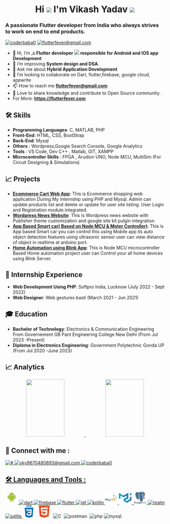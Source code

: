 <!----------------------------------- Heading Section ------------------------------------>
<h1 align="center">
    Hi
    <img src="https://media.giphy.com/media/hvRJCLFzcasrR4ia7z/giphy.gif" width="35px"/>
    I'm Vikash Yadav
    <img src="https://camo.githubusercontent.com/d3359cb00ab0b5ed8f2e1fe3fceb4fbaf3b614340f8c0db99c17b9f50b351770/68747470733a2f2f656d6f6a69732e736c61636b6d6f6a69732e636f6d2f656d6f6a69732f696d616765732f313533313834393433302f343234362f626c6f622d73756e676c61737365732e6769663f31353331383439343330" width="35">
</h1>
<h3 align="left">A passionate Flutter developer from India who always strives to work on end to end products. </h3>
<!----------------------------------- Profile View Section ------------------------------------>
<p align="left"> <a href="https://twitter.com/sattababa29580" target="blank"><img src="https://img.shields.io/twitter/follow/coderbaba0?logo=twitter&style=for-the-badge" alt="coderbaba0" /></a> <a title="flutterfever@gmail.com" href="mailto:flutterfever@gmail.com">
        <img src="https://img.shields.io/badge/Gmail-D14836?style=for-the-badge&logo=gmail&logoColor=white" alt="flutterfever@gmail.com" />
    </a></p>

- 👋 Hi, I’m ,a **Flutter developer <img src="https://media.giphy.com/media/WUlplcMpOCEmTGBtBW/giphy.gif" width="30">  responsible for Android and IOS app Development** 
- 🌱 I’m improving **System design and DSA**.
- 💬 Ask me about **Hybrid Application Development**
- 💞️ I’m looking to collaborate on Dart, flutter,firebase, google cloud, appwrite 
- 📫 How to reach me **flutterfever@gmail.com**
- 💞️ Love to share knowledge and contribute to Open Source community.
- For More: **https://flutterfever.com**
  
 ## 🛠 Skills

- **Programming Languages**: C, MATLAB, PHP
- **Front-End**: HTML, CSS, BootStrap
- **Back-End**: Mysql
- **Others** :  Wordpress,Google Search Console, Google Analytics
- **Tools** :  VS Code, Dev C++ , Matlab, GIT, XAMPP
- **Microcontroller Skills** : FPGA , Arudion UNO, Node MCU, MultiSim (For Circuit Designing & Simulations)


## 📈 Projects

- **[Ecommerce Cart Web App](#)**: This is Ecommerce shopping web application During My internship using PHP and Mysql.  Admin can update products list and delete or update for user site listing. User Login and Registration module integrated.
- **[Wordpress News Website](https://theupreport.com/)**: This is Wordpress news website with Publisher theme customization and google site kit  pulgin integration
- **[App Based Smart car( Based on Node MCU & Moter Controller)](#)**: This is App based Smart car  you can control this using Mobile app its auto object detection features using ultrasonic sensor user can view distance of object in realtime at arduino port.
- **[Home Automation using Blink App](#)**: This is Node MCU microcontroller Based Home automation project user can Control your all home devices using Blink Server.

## 📄 Internship Experience

- **Web Development Using PHP**: Softpro India, Lucknow  (July 2022 - Sept 2022)
- **Web Designer**: Web gestures basti (March 2021 - Jun 2021)

## 🎓 Education

- **Bachelor of Technology**: Electronics & Communication Engineering From  Governement GB Pant Engineering College New Delhi (From Jul 2023 -Present)
- **Diploma in Electronics Engineering**: Government Polytechnic Gonda UP (From Jul 2020 -June 2023)
 
## 📈 Analytics

<p align="center">
<a href="https://github.com/developervikki">
  <img height="180em" width="49%" margin-right="15px" src="https://github-readme-stats-eight-theta.vercel.app/api?username=developervikki&theme=radical&show_icons=true&include_all_commits=false&count_private=true"/>
  <img height="180em" width="49%" src="https://streak-stats.demolab.com?user=developervikki&theme=transparent&date_format=%5BY%20%5DM%20j&theme=radical"/>
</a>
</p>

## 📱 Connect with me :
 <a href="#">
    <img src="https://img.shields.io/badge/Portfolio-18A303?style=for-the-badge&logo=ionic&logoColor=white" alt="#"/>
  </a>
    <a title="vky9670480893@gmail.com" href="mailto:vky9670480893@gmail.com">
        <img src="https://img.shields.io/badge/Gmail-D14836?style=for-the-badge&logo=gmail&logoColor=white" alt="vky9670480893@gmail.com" />
    </a>
     <a href="#" target="blank"><img src="https://img.shields.io/twitter/follow/developervikki?logo=twitter&style=for-the-badge" alt="coderbaba0" />
</p>
         
## 🛠️ Languages and Tools :

<p align="left"> <a href="https://developer.android.com" target="_blank"> <img src="https://raw.githubusercontent.com/devicons/devicon/master/icons/android/android-original-wordmark.svg" alt="android" width="40" height="40"/> </a>  <a href="https://dart.dev" target="_blank"> <img src="https://www.vectorlogo.zone/logos/dartlang/dartlang-icon.svg" alt="dart" width="40" height="40"/> </a> <a href="https://firebase.google.com/" target="_blank"> <img src="https://www.vectorlogo.zone/logos/firebase/firebase-icon.svg" alt="firebase" width="40" height="40"/> </a> <a href="https://flutter.dev" target="_blank"> <img src="https://www.vectorlogo.zone/logos/flutterio/flutterio-icon.svg" alt="flutter" width="40" height="40"/> </a> <a href="https://git-scm.com/" target="_blank"> <img src="https://www.vectorlogo.zone/logos/git-scm/git-scm-icon.svg" alt="git" width="40" height="40"/> </a>  <a href="https://kotlinlang.org" target="_blank"> <img src="https://www.vectorlogo.zone/logos/kotlinlang/kotlinlang-icon.svg" alt="kotlin" width="40" height="40"/> </a> <a href="https://www.mysql.com/" target="_blank"> <img src="https://raw.githubusercontent.com/devicons/devicon/master/icons/mysql/mysql-original-wordmark.svg" alt="mysql" width="40" height="40"/> <img src="https://github.com/devicons/devicon/blob/master/icons/materialui/materialui-original.svg" title="Material UI" alt="Material UI" width="40" height="40"/>&nbsp; <a href="https://www.postgresql.org" target="_blank"> <img src="https://raw.githubusercontent.com/devicons/devicon/master/icons/postgresql/postgresql-original-wordmark.svg" alt="postgresql" width="40" height="40"/> </a> <a href="https://realm.io/" target="_blank"> <img src="https://raw.githubusercontent.com/bestofjs/bestofjs-webui/8665e8c267a0215f3159df28b33c365198101df5/public/logos/realm.svg" alt="realm" width="40" height="40"/> </a>  <a href="https://www.sqlite.org/" target="_blank"> <img src="https://www.vectorlogo.zone/logos/sqlite/sqlite-icon.svg" alt="sqlite" width="40" height="40"/> </a>  <img src="https://github.com/devicons/devicon/blob/master/icons/css3/css3-plain-wordmark.svg"  title="CSS3" alt="CSS" width="40" height="40"/>&nbsp;
  <img src="https://github.com/devicons/devicon/blob/master/icons/html5/html5-original.svg" title="HTML5" alt="HTML" width="40" height="40"/>&nbsp; <img src="https://img.shields.io/badge/c-%2300599C.svg?style=for-the-badge&logo=c&logoColor=white" title="C" alt="C" width="40" height="40"/>&nbsp;
<img src="https://img.shields.io/badge/Postman-FF6C37?style=for-the-badge&logo=postman&logoColor=white" title="postman" alt="postman" width="40" height="40"/>&nbsp;
            <img src="https://img.shields.io/badge/PHP-777BB4?style=for-the-badge&logo=php&logoColor=white" alt="php"  width="40" height="40" />
    <img src="https://img.shields.io/badge/MySQL-005C84?style=for-the-badge&logo=mysql&logoColor=white" alt="mysql"  width="40" height="40"  />

</p>



